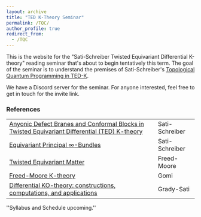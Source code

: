 ```yaml
---
layout: archive
title: "TED K-Theory Seminar"
permalink: /TQC/
author_profile: true
redirect_from:
  - /TQC
---
```




This is the website for the "Sati-Schreiber Twisted Equivariant Differential K-theory" reading seminar that's about to begin tentatively this term.
The goal of the seminar is to understand the premises of Sati-Schreiber's [Topological Quantum Programming in TED-K](https://ncatlab.org/schreiber/show/Topological+Quantum+Programming+in+TED-K#GMConAbs).


We have a Discord server for the seminar. For anyone interested, feel free to get in touch for the invite link.


### References

| | |
--- | --- 
| [Anyonic Defect Branes and Conformal Blocks in Twisted Equivariant Differential (TED) K-theory](https://ncatlab.org/schreiber/files/DefectBranes_220824.pdf) | Sati-Schreiber |
| [Equivariant Principal $\infty$-Bundles](https://ncatlab.org/schreiber/files/EquivariantInfinityBundles_230801.pdf) | Sati-Schreiber |
| [Twisted Equivariant Matter](https://arxiv.org/abs/1208.5055) | Freed-Moore |
| [Freed-Moore K-theory](https://arxiv.org/abs/1705.09134v4) | Gomi
| [Differential KO-theory: constructions, computations, and applications](https://arxiv.org/abs/1809.07059v3) | Grady-Sati






''Syllabus and Schedule upcoming.''



